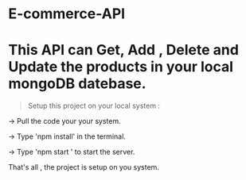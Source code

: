 # E-commerce-API

# This API can Get, Add , Delete and Update the products in your local mongoDB datebase.

> Setup this project on your local system :
  
  -> Pull the code your your system.
  
  -> Type 'npm install' in the terminal.
  
  -> Type 'npm start ' to start the server.
  
  That's all , the project is setup on you system.

